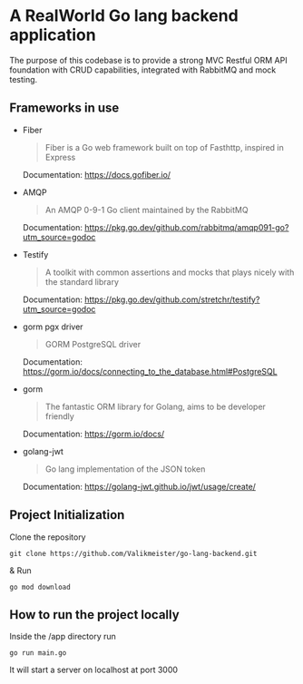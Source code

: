 # A RealWorld Go lang backend application
The purpose of this codebase is to provide a strong MVC Restful ORM API foundation with CRUD capabilities, integrated with RabbitMQ and mock testing. 

## Frameworks in use

- Fiber
  > Fiber is a Go web framework built on top of Fasthttp, inspired in Express
  
  Documentation: https://docs.gofiber.io/
  
- AMQP
  > An AMQP 0-9-1 Go client maintained by the RabbitMQ

  Documentation: https://pkg.go.dev/github.com/rabbitmq/amqp091-go?utm_source=godoc
  
- Testify
  > A toolkit with common assertions and mocks that plays nicely with the standard library

  Documentation: https://pkg.go.dev/github.com/stretchr/testify?utm_source=godoc

- gorm pgx driver
  > GORM PostgreSQL driver 

  Documentation: https://gorm.io/docs/connecting_to_the_database.html#PostgreSQL

- gorm
  > The fantastic ORM library for Golang, aims to be developer friendly

  Documentation: https://gorm.io/docs/
  
- golang-jwt
  > Go lang implementation of the JSON token
  
  Documentation: https://golang-jwt.github.io/jwt/usage/create/




## Project Initialization 

Clone the repository

```
git clone https://github.com/Valikmeister/go-lang-backend.git
```
& Run

```
go mod download
```

## How to run the project locally 

Inside the /app directory run

```
go run main.go
```
It will start a server on localhost at port 3000
